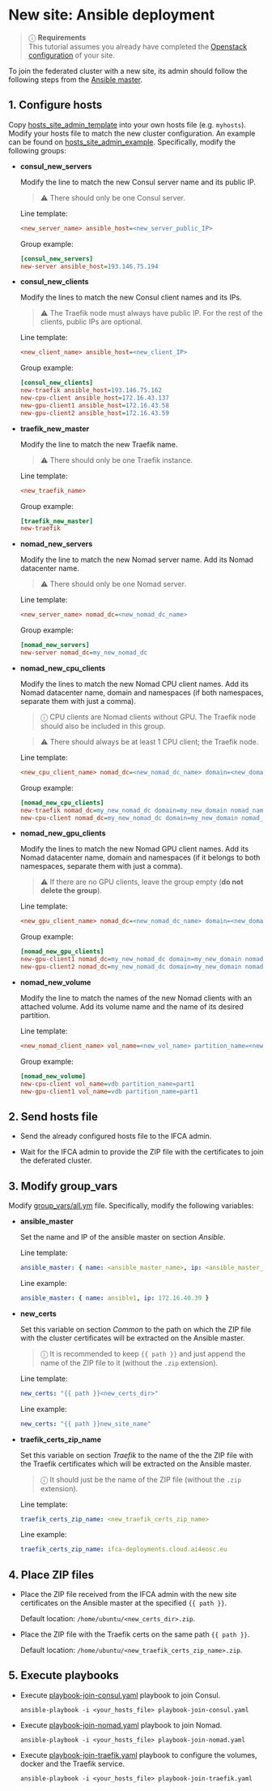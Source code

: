 # New site: Ansible deployment

> ⓘ  **Requirements** \
> This tutorial assumes you already have completed the
> [Openstack configuration](./site_openstack.md) of your site.

To join the federated cluster with a new site, its admin should follow the following
steps from the [Ansible master](../README.md#ansible-configuration).


## 1. Configure hosts

Copy [hosts_site_admin_template](../hosts_site_admin_template) into your own hosts file (e.g. `myhosts`).
Modify your hosts file to match the new cluster configuration. An example can be found on [hosts_site_admin_example](../hosts_site_admin_example).
Specifically, modify the following groups:

- **consul_new_servers**

    Modify the line to match the new Consul server name and its public IP.

    > ⚠ There should only be one Consul server.

    Line template:
    ```ini
    <new_server_name> ansible_host=<new_server_public_IP>
    ```

    Group example:
    ```ini
    [consul_new_servers]
    new-server ansible_host=193.146.75.194
    ```

- **consul_new_clients**

    Modify the lines to match the new Consul client names and its IPs.

    > ⚠ The Traefik node must always have public IP.
    > For the rest of the clients, public IPs are optional.

    Line template:
    ```ini
    <new_client_name> ansible_host=<new_client_IP>
    ```

    Group example:
    ```ini
    [consul_new_clients]
    new-traefik ansible_host=193.146.75.162
    new-cpu-client ansible_host=172.16.43.137
    new-gpu-client1 ansible_host=172.16.43.58
    new-gpu-client2 ansible_host=172.16.43.59
    ```

- **traefik_new_master**

    Modify the line to match the new Traefik name.

    > ⚠ There should only be one Traefik instance.

    Line template:
    ```ini
    <new_traefik_name>
    ```

    Group example:
    ```ini
    [traefik_new_master]
    new-traefik
    ```

- **nomad_new_servers**

    Modify the line to match the new Nomad server name. Add its Nomad datacenter name.

    > ⚠ There should only be one Nomad server.

    Line template:
    ```ini
    <new_server_name> nomad_dc=<new_nomad_dc_name>
    ```

    Group example:
    ```ini
    [nomad_new_servers]
    new-server nomad_dc=my_new_nomad_dc
    ```
- **nomad_new_cpu_clients**

    Modify the lines to match the new Nomad CPU client names. Add its Nomad datacenter name, domain and namespaces (if both namespaces, separate them with just a comma).

    > ⓘ CPU clients are Nomad clients without GPU. The Traefik node should also be
    > included in this group.

    > ⚠ There should always be at least 1 CPU client; the Traefik node.

    Line template:
    ```ini
    <new_cpu_client_name> nomad_dc=<new_nomad_dc_name> domain=<new_domain> nomad_namespaces=<namespace1,namespace2>
    ```

    Group example:
    ```ini
    [nomad_new_cpu_clients]
    new-traefik nomad_dc=my_new_nomad_dc domain=my_new_domain nomad_namespaces=ai4eosc,imagine
    new-cpu-client nomad_dc=my_new_nomad_dc domain=my_new_domain nomad_namespaces=ai4eosc,imagine
    ```
    
- **nomad_new_gpu_clients**

    Modify the lines to match the new Nomad GPU client names. Add its Nomad datacenter name, domain and namespaces (if it belongs to both namespaces, separate them with just a comma).

    > ⚠ If there are no GPU clients, leave the group empty (**do not delete the group**).

    Line template:
    ```ini
    <new_gpu_client_name> nomad_dc=<new_nomad_dc_name> domain=<new_domain> nomad_namespaces=<namespace1,namespace2>
    ```

    Group example:
    ```ini
    [nomad_new_gpu_clients]
    new-gpu-client1 nomad_dc=my_new_nomad_dc domain=my_new_domain nomad_namespaces=ai4eosc,imagine
    new-gpu-client2 nomad_dc=my_new_nomad_dc domain=my_new_domain nomad_namespaces=imagine
    ```

- **nomad_new_volume**

    <!-- todo: move to the end? -->

    Modify the line to match the names of the new Nomad clients with an attached volume. Add its volume name and the name of its desired partition.

    Line template:
    ```ini
    <new_nomad_client_name> vol_name=<new_vol_name> partition_name=<new_partition_name>
    ````

    Group example:
    ```ini
    [nomad_new_volume]
    new-cpu-client vol_name=vdb partition_name=part1
    new-gpu-client1 vol_name=vdb partition_name=part1
    ```


## 2. Send hosts file

- Send the already configured hosts file to the IFCA admin.

- Wait for the IFCA admin to provide the ZIP file with the certificates to join the deferated cluster.


## 3. Modify group_vars

Modify [group_vars/all.ym](../group_vars/all.yml) file.
Specifically, modify the following variables:

- **ansible_master**

    Set the name and IP of the ansible master on section *Ansible*.

    Line template:
    ```yaml
    ansible_master: { name: <ansible_master_name>, ip: <ansible_master_ip }
    ```

    Line example:
    ```yaml
    ansible_master: { name: ansible1, ip: 172.16.40.39 }
    ```

- **new_certs**

    Set this variable on section *Common* to the path on which the ZIP file with the
    cluster certificates will be extracted on the Ansible master.

    > ⓘ It is recommended to keep `{{ path }}` and just append the name of the ZIP
    > file to it (without the `.zip` extension).

    Line template:
    ```yaml
    new_certs: "{{ path }}<new_certs_dir>"
    ```

    Line example:
    ```yaml
    new_certs: "{{ path }}new_site_name"
    ```

- **traefik_certs_zip_name**

    Set this variable on section *Traefik* to the name of the the ZIP file with the
    Traefik certificates which will be extracted on the Ansible master.

    > ⓘ It should just be the name of the ZIP file (without the `.zip` extension).

    Line template:
    ```yaml
    traefik_certs_zip_name: <new_traefik_certs_zip_name>
    ```

    Line example:
    ```yaml
    traefik_certs_zip_name: ifca-deployments.cloud.ai4eosc.eu
    ```

## 4. Place ZIP files

- Place the ZIP file received from the IFCA admin with the new site certificates on the Ansible master at the specified `{{ path }}`.
  
  Default location: `/home/ubuntu/<new_certs_dir>.zip`.
  
- Place the ZIP file with the Traefik certs on the same path `{{ path }}`.
  
  Default location: `/home/ubuntu/<new_traefik_certs_zip_name>.zip`.


## 5. Execute playbooks

* Execute [playbook-join-consul.yaml](../playbook-join-consul.yaml) playbook to join Consul.

    ```console
    ansible-playbook -i <your_hosts_file> playbook-join-consul.yaml
    ```

* Execute [playbook-join-nomad.yaml](../playbook-join-nomad.yaml) playbook to join Nomad.

    ```console
    ansible-playbook -i <your_hosts_file> playbook-join-nomad.yaml
    ```

* Execute [playbook-join-traefik.yaml](../playbook-join-traefik.yaml) playbook to configure the volumes, docker and the Traefik service.

    ```console
    ansible-playbook -i <your_hosts_file> playbook-join-traefik.yaml
    ```

